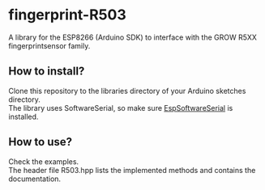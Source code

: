 # fingerprint-R503
A library for the ESP8266 (Arduino SDK) to interface with the GROW R5XX fingerprintsensor family.

## How to install?
Clone this repository to the libraries directory of your Arduino sketches directory. <br/>
The library uses SoftwareSerial, so make sure [EspSoftwareSerial](https://www.arduino.cc/reference/en/libraries/espsoftwareserial/) is installed.

## How to use?
Check the examples. <br/>
The header file R503.hpp lists the implemented methods and contains the documentation.
